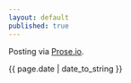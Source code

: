 ```yaml
---
layout: default
published: true
---
```


<div>
  <div>
	<p class="intro"><span class="first-letter">P</span>osting via <a href='http://prose.io'>Prose.io</a>.</p>
	<p>{{ page.date | date_to_string }}</p>
	</div>
</div>